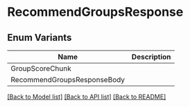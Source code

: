 # RecommendGroupsResponse

## Enum Variants

| Name | Description |
|---- | -----|
| GroupScoreChunk |  |
| RecommendGroupsResponseBody |  |

[[Back to Model list]](../README.md#documentation-for-models) [[Back to API list]](../README.md#documentation-for-api-endpoints) [[Back to README]](../README.md)


